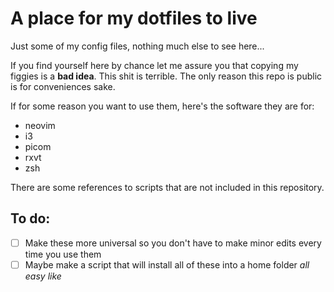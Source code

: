 # A place for my dotfiles to live
Just some of my config files, nothing much else to see here...

If you find yourself here by chance let me assure you that copying my figgies is a **bad idea**. This shit is terrible. The only reason this repo is public is for conveniences sake.

If for some reason you want to use them, here's the software they are for:
- neovim
- i3
- picom
- rxvt
- zsh

There are some references to scripts that are not included in this repository.

## To do: 
- [ ] Make these more universal so you don't have to make minor edits every time you use them
- [ ] Maybe make a script that will install all of these into a home folder *all easy like*
